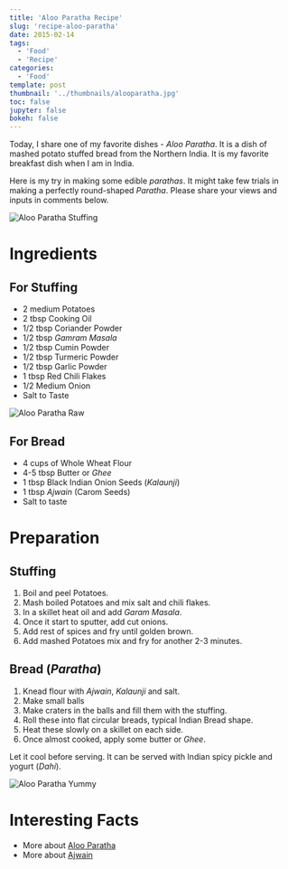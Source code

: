 ```yaml
---
title: 'Aloo Paratha Recipe'
slug: 'recipe-aloo-paratha'
date: 2015-02-14
tags:
  - 'Food'
  - 'Recipe'
categories:
  - 'Food'
template: post
thumbnail: '../thumbnails/alooparatha.jpg'
toc: false
jupyter: false
bokeh: false
---
```


Today, I share one of my favorite dishes - _Aloo Paratha_. It is a dish
of mashed potato stuffed bread from the Northern India. It is my
favorite breakfast dish when I am in India.

Here is my try in making some edible _parathas_. It might take few
trials in making a perfectly round-shaped _Paratha_. Please share your
views and inputs in comments below.

![Aloo Paratha Stuffing](https://res.cloudinary.com/sadanandsingh/image/upload/v1496963330/AlooParathaStuffing_dclifs.jpg)

# Ingredients

## For Stuffing

- 2 medium Potatoes
- 2 tbsp Cooking Oil
- 1/2 tbsp Coriander Powder
- 1/2 tbsp _Gamram Masala_
- 1/2 tbsp Cumin Powder
- 1/2 tbsp Turmeric Powder
- 1/2 tbsp Garlic Powder
- 1 tbsp Red Chili Flakes
- 1/2 Medium Onion
- Salt to Taste

![Aloo Paratha Raw](https://res.cloudinary.com/sadanandsingh/image/upload/v1496963330/AlooParathaRaw_rmp8kg.jpg)

## For Bread

- 4 cups of Whole Wheat Flour
- 4-5 tbsp Butter or _Ghee_
- 1 tbsp Black Indian Onion Seeds (_Kalaunji_)
- 1 tbsp _Ajwain_ (Carom Seeds)
- Salt to taste

# Preparation

## Stuffing

1.  Boil and peel Potatoes.
2.  Mash boiled Potatoes and mix salt and chili flakes.
3.  In a skillet heat oil and add _Garam Masala_.
4.  Once it start to sputter, add cut onions.
5.  Add rest of spices and fry until golden brown.
6.  Add mashed Potatoes mix and fry for another 2-3 minutes.

## Bread (_Paratha_)

1.  Knead flour with _Ajwain_, _Kalaunji_ and salt.
2.  Make small balls
3.  Make craters in the balls and fill them with the stuffing.
4.  Roll these into flat circular breads, typical Indian Bread shape.
5.  Heat these slowly on a skillet on each side.
6.  Once almost cooked, apply some butter or _Ghee_.

Let it cool before serving. It can be served with Indian spicy pickle
and yogurt (_Dahi_).

![Aloo Paratha Yummy](https://res.cloudinary.com/sadanandsingh/image/upload/v1496963330/AlooParatha_rdn84h.jpg)

# Interesting Facts

- More about [Aloo Paratha](https://en.wikipedia.org/wiki/Aloo_paratha)
- More about [Ajwain](https://en.wikipedia.org/wiki/Ajwain)
